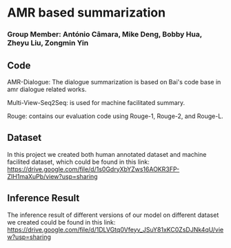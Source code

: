 # AMR based summarization
### Group Member: António Câmara, Mike Deng, Bobby Hua, Zheyu Liu, Zongmin Yin

## Code 
AMR-Dialogue: 
The dialogue summarization is based on Bai's code base in amr dialogue related works.

Multi-View-Seq2Seq:
is used for machine facilitated summary.

Rouge:
contains our evaluation code using Rouge-1, Rouge-2, and Rouge-L.

## Dataset
In this project we created both human annotated dataset and machine facilited dataset, which could be found in this link:
https://drive.google.com/file/d/1s0GdryXbYZws16AOKR3FP-ZIH1maXuPb/view?usp=sharing

## Inference Result
The inference result of different versions of our model on different dataset we created could be found in this link:
https://drive.google.com/file/d/1DLVGtq0Vfeyv_JSuY81xKC0ZsDJNk4qU/view?usp=sharing
